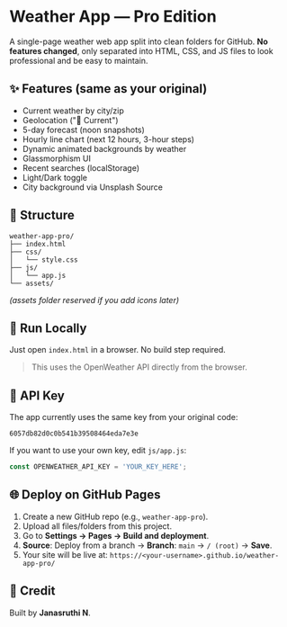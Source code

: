 # Weather App — Pro Edition

A single-page weather web app split into clean folders for GitHub. **No features changed**, only separated into HTML, CSS, and JS files to look professional and be easy to maintain.

## ✨ Features (same as your original)
- Current weather by city/zip
- Geolocation ("📍 Current")
- 5-day forecast (noon snapshots)
- Hourly line chart (next 12 hours, 3-hour steps)
- Dynamic animated backgrounds by weather
- Glassmorphism UI
- Recent searches (localStorage)
- Light/Dark toggle
- City background via Unsplash Source

## 📂 Structure
```
weather-app-pro/
├── index.html
├── css/
│   └── style.css
├── js/
│   └── app.js
└── assets/
```
*(assets folder reserved if you add icons later)*

## 🚀 Run Locally
Just open `index.html` in a browser. No build step required.

> This uses the OpenWeather API directly from the browser.

## 🔑 API Key
The app currently uses the same key from your original code:
```
6057db82d0c0b541b39508464eda7e3e
```
If you want to use your own key, edit `js/app.js`:
```js
const OPENWEATHER_API_KEY = 'YOUR_KEY_HERE';
```

## 🌐 Deploy on GitHub Pages
1. Create a new GitHub repo (e.g., `weather-app-pro`).
2. Upload all files/folders from this project.
3. Go to **Settings → Pages → Build and deployment**.
4. **Source**: Deploy from a branch → **Branch**: `main` → `/ (root)` → **Save**.
5. Your site will be live at: `https://<your-username>.github.io/weather-app-pro/`

## 🙌 Credit
Built by **Janasruthi N**.
